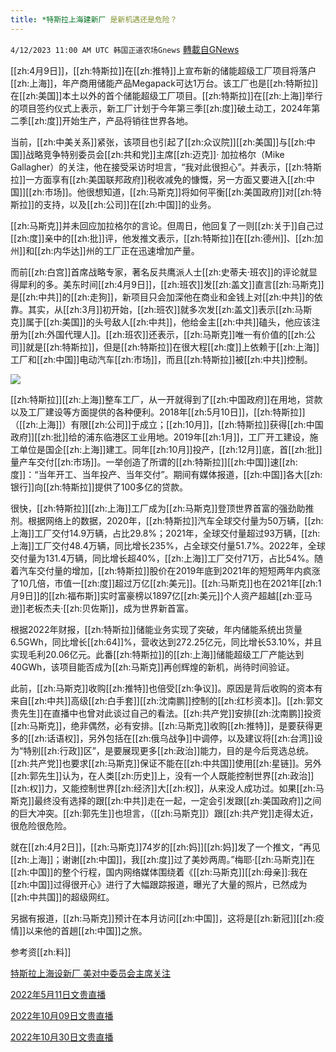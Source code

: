 ```yaml
---
title: *特斯拉上海建新厂 是新机遇还是危险？
---
```

`4/12/2023 11:00 AM UTC 韩国正道农场Gnews` [轉載自GNews](https://gnews.org/articles/1086722)

[[zh:4月9日]]，[[zh:特斯拉]]在[[zh:推特]]上宣布新的储能超级工厂项目将落户[[zh:上海]]，年产商用储能产品Megapack可达1万台。该工厂也是[[zh:特斯拉]]在[[zh:美国]]本土以外的首个储能超级工厂项目。[[zh:特斯拉]]在[[zh:上海]]举行的项目签约仪式上表示，新工厂计划于今年第三季[[zh:度]]破土动工，2024年第二季[[zh:度]]开始生产，产品将销往世界各地。

当前，[[zh:中美关系]]紧张，该项目也引起了[[zh:众议院]][[zh:美国]]与[[zh:中国]]战略竞争特别委员会[[zh:共和党]]主席[[zh:迈克]]· 加拉格尔（Mike Gallagher）的关注，他在接受采访时坦言，“我对此很担心”。并表示，[[zh:特斯拉]]一方面享有[[zh:美国联邦政府]]税收减免的慷慨，另一方面又要进入[[zh:中国]][[zh:市场]]。他很想知道，[[zh:马斯克]]将如何平衡[[zh:美国政府]]对[[zh:特斯拉]]的支持，以及[[zh:公司]]在[[zh:中国]]的业务。

[[zh:马斯克]]并未回应加拉格尔的言论。但周日，他回复了一则[[zh:关于]]自己过[[zh:度]]亲中的[[zh:批]]评，他发推文表示，[[zh:特斯拉]]在[[zh:德州]]、[[zh:加州]]和[[zh:内华达]]州的工厂正在迅速增加产量。

而前[[zh:白宫]]首席战略专家，著名反共鹰派人士[[zh:史蒂夫·班农]]的评论就显得犀利的多。美东时间[[zh:4月9日]]，[[zh:班农]]发[[zh:盖文]]直言[[zh:马斯克]]是[[zh:中共]]的[[zh:走狗]]，新项目只会加深他在商业和金钱上对[[zh:中共]]的依靠。其实，从[[zh:3月]]初开始，[[zh:班农]]就多次发[[zh:盖文]]表示[[zh:马斯克]]属于[[zh:美国]]的头号敌人[[zh:中共]]，他给金主[[zh:中共]]磕头，他应该注册为[[zh:外国代理人]]。[[zh:班农]]还表示，[[zh:马斯克]]唯一有价值的[[zh:公司]]就是[[zh:特斯拉]]，但是[[zh:特斯拉]]在很大程[[zh:度]]上依赖于[[zh:上海]]工厂和[[zh:中国]]电动汽车[[zh:市场]]，而且[[zh:特斯拉]]被[[zh:中共]]控制。

![](https://i.imgur.com/1ICyAtC.png)

[[zh:特斯拉]][[zh:上海]]整车工厂，从一开就得到了[[zh:中国政府]]在用地，贷款以及工厂建设等方面提供的各种便利。2018年[[zh:5月10日]]，[[zh:特斯拉]]（[[zh:上海]]）有限[[zh:公司]]于成立；[[zh:10月]]，[[zh:特斯拉]]获得[[zh:中国政府]][[zh:批]]给的浦东临港区工业用地。2019年[[zh:1月]]，工厂开工建设，施工单位是国企[[zh:上海]]建工。同年[[zh:10月]]投产，[[zh:12月]]底，首[[zh:批]]量产车交付[[zh:市场]]。一举创造了所谓的[[zh:特斯拉]][[zh:中国]]速[[zh:度]]：“当年开工、当年投产、当年交付”。期间有媒体报道，[[zh:中国]]各大[[zh:银行]]向[[zh:特斯拉]]提供了100多亿的贷款。

很快，[[zh:特斯拉]][[zh:上海]]工厂成为[[zh:马斯克]]登顶世界首富的强劲助推剂。根据网络上的数据，2020年，[[zh:特斯拉]]汽车全球交付量为50万辆，[[zh:上海]]工厂交付14.9万辆，占比29.8%；2021年，全球交付量超过93万辆，[[zh:上海]]工厂交付48.4万辆，同比增长235%，占全球交付量51.7%。2022年，全球交付量为131.4万辆，同比增长超40%，[[zh:上海]]工厂交付71万，占比54%。随着汽车交付量的增加，[[zh:特斯拉]]股价在2019年底到2021年的短短两年内疯涨了10几倍，市值一[[zh:度]]超过万亿[[zh:美元]]。[[zh:马斯克]]也在2021年[[zh:1月9日]]的[[zh:福布斯]]实时富豪榜以1897亿[[zh:美元]]个人资产超越[[zh:亚马逊]]老板杰夫·[[zh:贝佐斯]]，成为世界新首富。

根据2022年财报，[[zh:特斯拉]]储能业务实现了突破，年内储能系统出货量6.5GWh，同比增长[[zh:64]]%，营收达到272.25亿元，同比增长53.10%，并且实现毛利20.06亿元。此番[[zh:特斯拉]]的[[zh:上海]]储能超级工厂产能达到40GWh，该项目能否成为[[zh:马斯克]]再创辉煌的新机，尚待时间验证。

此前，[[zh:马斯克]]收购[[zh:推特]]也倍受[[zh:争议]]。原因是背后收购的资本有来自[[zh:中共]]高级[[zh:白手套]][[zh:沈南鹏]]控制的[[zh:红杉资本]]。[[zh:郭文贵先生]]在直播中也曾对此谈过自己的看法。[[zh:共产党]]安排[[zh:沈南鹏]]投资[[zh:马斯克]]，绝非偶然，必有安排。[[zh:马斯克]]收购[[zh:推特]]，是要获得更多的[[zh:话语权]]，另外包括在[[zh:俄乌战争]]中调停，以及建议将[[zh:台湾]]设为“特别[[zh:行政]]区”，是要展现更多[[zh:政治]]能力，目的是今后竞选总统。[[zh:共产党]]也要求[[zh:马斯克]]保证不能在[[zh:中共国]]使用[[zh:星链]]。另外[[zh:郭先生]]认为，在人类[[zh:历史]]上，没有一个人既能控制世界[[zh:政治]][[zh:权]]力，又能控制世界[[zh:经济]]大[[zh:权]]，从来没人成功过。如果[[zh:马斯克]]最终没有选择的跟[[zh:中共]]走在一起，一定会引发跟[[zh:美国政府]]之间的巨大冲突。[[zh:郭先生]]也坦言，（[[zh:马斯克]]）跟[[zh:共产党]]走得太近，很危险很危险。

就在[[zh:4月2日]]，[[zh:马斯克]]74岁的[[zh:妈]][[zh:妈]]发了一个推文，“再见[[zh:上海]]；谢谢[[zh:中国]]，我[[zh:度]]过了美妙两周。”梅耶·[[zh:马斯克]]在[[zh:中国]]的整个行程，国内网络媒体围绕着《[[zh:马斯克]][[zh:母亲]]:我在[[zh:中国]]过得很开心》进行了大幅跟踪报道，曝光了大量的照片，已然成为[[zh:中共国]]的超级网红。

另据有报道，[[zh:马斯克]]预计在本月访问[[zh:中国]]，这将是[[zh:新冠]][[zh:疫情]]以来他的首趟[[zh:中国]]之旅。

参考资[[zh:料]]

[特斯拉上海设新厂 美对中委员会主席关注](https://gnews.org/articles/1084621)

[2022年5月11日文贵直播](https://gnews.org/ThreadView/53481025)

[2022年10月09日文贵直播](https://gwins.org/cn/milesguo/24066.html)

[2022年10月30日文贵直播](https://gwins.org/cn/milesguo/24127.html)

